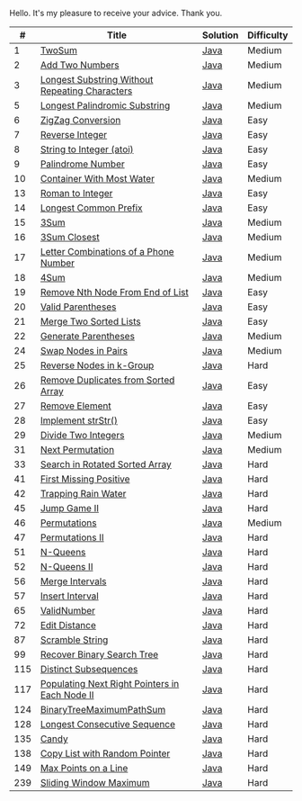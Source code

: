 Hello.
It's my pleasure to receive your advice.
Thank you.

| # | Title | Solution | Difficulty |
|---| ----- | -------- | ---------- |
|1|[TwoSum](https://leetcode.com/problems/two-sum/)| [Java](./src/leetcode/TwoSum.java)|Medium|
|2|[Add Two Numbers](https://leetcode.com/problems/add-two-numbers/)| [Java](./src/leetcode/AddTwoNumbers.java)|Medium|
|3|[Longest Substring Without Repeating Characters ](https://leetcode.com/problems/longest-substring-without-repeating-characters/)| [Java](./src/leetcode/LongestSubstringWithoutRepeatingCharacters.java)|Medium|
|5|[Longest Palindromic Substring](https://leetcode.com/problems/longest-palindromic-substring/)|[Java](./src/leetcode/LongestPalindromicSubstring.java)|Medium|
|6|[ZigZag Conversion](https://leetcode.com/problems/zigzag-conversion/)|[Java](./src/leetcode/ZigZagConversion.java)|Easy|
|7|[Reverse Integer](https://leetcode.com/problems/reverse-integer/)|[Java](./src/leetcode/ReverseInteger.java)|Easy|
|8|[String to Integer (atoi)](https://leetcode.com/problems/string-to-integer-atoi/)|[Java](./src/leetcode/ReverseInteger.java)|Easy|
|9|[Palindrome Number](https://leetcode.com/problems/palindrome-number/)|[Java](./src/leetcode/PalindromeNumber.java)|Easy|
|10|[Container With Most Water](https://leetcode.com/problems/container-with-most-water/)|[Java](./src/leetcode/ContainerWithMostWater.java)|Medium|
|13|[Roman to Integer](https://leetcode.com/problems/roman-to-integer/)|[Java](./src/leetcode/RomanToInteger.java)|Easy|
|14|[Longest Common Prefix](https://leetcode.com/problems/longest-common-prefix/)|[Java](./src/leetcode/LongestCommonPrefix.java)|Easy|
|15|[3Sum](https://leetcode.com/problems/3sum/)|[Java](./src/leetcode/ThreeSum.java)|Medium|
|16|[3Sum Closest](https://leetcode.com/problems/3sum-closest/)|[Java](./src/leetcode/ThreeSumClosest.java)|Medium|
|17|[Letter Combinations of a Phone Number](https://leetcode.com/problems/letter-combinations-of-a-phone-number/)|[Java](./src/leetcode/LetterCombinationsOfAPhoneNumber.java)|Medium|
|18|[4Sum](https://leetcode.com/problems/4sum/)|[Java](./src/leetcode/FourSum.java)|Medium|
|19|[Remove Nth Node From End of List ](https://leetcode.com/problems/remove-nth-node-from-end-of-list/)|[Java](./src/leetcode/RemoveNthNodeFromEndOfList.java)|Easy|
|20|[Valid Parentheses](https://leetcode.com/problems/valid-parentheses/)|[Java](./src/leetcode/ValidParentheses.java)|Easy|
|21|[Merge Two Sorted Lists](https://leetcode.com/problems/merge-two-sorted-lists/)|[Java](./src/leetcode/MergeTwoSortedLists.java)|Easy|
|22|[Generate Parentheses](https://leetcode.com/problems/generate-parentheses/)|[Java](./src/leetcode/GenerateParentheses.java)|Medium|
|24|[Swap Nodes in Pairs](https://leetcode.com/problems/swap-nodes-in-pairs/)|[Java](./src/leetcode/SwapNodesInPairs.java)|Medium|
|25|[Reverse Nodes in k-Group](https://leetcode.com/problems/reverse-nodes-in-k-group/)|[Java](./src/leetcode/ReverseNodesIn_K_Group.java)|Hard|
|26|[Remove Duplicates from Sorted Array](https://leetcode.com/problems/remove-duplicates-from-sorted-array/)|[Java](./src/leetcode/RemoveDuplicatesFromSortedArray.java)|Easy|
|27|[Remove Element ](https://leetcode.com/problems/remove-element/)|[Java](./src/leetcode/RemoveElement.java)|Easy|
|28|[Implement strStr()](https://leetcode.com/problems/implement-strstr/)|[Java](./src/leetcode/ImplementStrStr.java)|Easy|
|29|[Divide Two Integers](https://leetcode.com/problems/divide-two-integers/)|[Java](./src/leetcode/DivideTwoIntegers.java)|Medium|
|31|[Next Permutation](https://leetcode.com/problems/next-permutation/)|[Java](./src/leetcode/NextPermutation.java)|Medium|
|33|[Search in Rotated Sorted Array](https://leetcode.com/problems/search-in-rotated-sorted-array/)|[Java](./src/leetcode/SearchInRotatedSortedArray.java)|Hard|
|41|[First Missing Positive](https://leetcode.com/problems/first-missing-positive/)|[Java](./src/leetcode/FirstMissingPositive.java)|Hard|
|42|[Trapping Rain Water](https://leetcode.com/problems/trapping-rain-water/)|[Java](./src/leetcode/TrappingRainWater.java)|Hard|
|45|[Jump Game II](https://leetcode.com/problems/jump-game-ii/)|[Java](./src/leetcode/JumpGame_2.java)|Hard|
|46|[Permutations](https://leetcode.com/problems/permutations/)|[Java](./src/leetcode/Permutations.java)|Medium|
|47|[Permutations II](https://leetcode.com/problems/permutations-ii/)|[Java](./src/leetcode/Permutations_2.java)|Hard|
|51|[N-Queens](https://leetcode.com/problems/n-queens/)|[Java](./src/leetcode/N_Queens.java)|Hard|
|52|[N-Queens II](https://leetcode.com/problems/n-queens-ii/)|[Java](./src/leetcode/N_Queens_2.java)|Hard|
|56|[Merge Intervals](https://leetcode.com/problems/merge-intervals/)|[Java](./src/leetcode/MergeIntervals.java)|Hard|
|57|[Insert Interval](https://leetcode.com/problems/insert-interval/)|[Java](./src/leetcode/InsertInterval.java)|Hard|
|65|[ValidNumber](https://leetcode.com/problems/valid-number/)|[Java](./src/leetcode/ValidNumber.java)|Hard|
|72|[Edit Distance](https://leetcode.com/problems/edit-distance/)|[Java](./src/leetcode/EditDistance.java)|Hard|
|87|[Scramble String](https://leetcode.com/problems/scramble-string/)|[Java](./src/leetcode/ScrambleString.java)|Hard|
|99|[Recover Binary Search Tree](https://leetcode.com/problems/recover-binary-search-tree/)|[Java](./src/leetcode/RecoverBinarySearchTree.java)|Hard|
|115|[Distinct Subsequences](https://leetcode.com/problems/distinct-subsequences/)|[Java](./src/leetcode/DistinctSubsequences.java)|Hard|
|117|[Populating Next Right Pointers in Each Node II](https://leetcode.com/problems/populating-next-right-pointers-in-each-node-ii/)|[Java](./src/leetcode/PopulatingNextRightPointersInEachNode_2.java)|Hard|
|124|[BinaryTreeMaximumPathSum](https://leetcode.com/problems/binary-tree-maximum-path-sum/)|[Java](./src/leetcode/BinaryTreeMaximumPathSum.java)|Hard|
|128|[Longest Consecutive Sequence](https://leetcode.com/problems/longest-consecutive-sequence/)|[Java](./src/leetcode/LongestConsecutiveSequence.java)|Hard|
|135|[Candy](https://leetcode.com/problems/candy/)|[Java](./src/leetcode/Candy.java)|Hard|
|138|[Copy List with Random Pointer](https://leetcode.com/problems/copy-list-with-random-pointer/)|[Java](./src/leetcode/CopyListWithRandomPointer.java)|Hard|
|149|[Max Points on a Line](https://leetcode.com/problems/max-points-on-a-line/)|[Java](./src/leetcode/MaxPointsOnALine.java)|Hard|
|239|[Sliding Window Maximum](https://leetcode.com/problems/sliding-window-maximum/)|[Java](./src/leetcode/SlidingWindowMaximum.java)|Hard|

